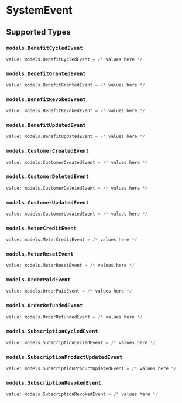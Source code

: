 # SystemEvent


## Supported Types

### `models.BenefitCycledEvent`

```python
value: models.BenefitCycledEvent = /* values here */
```

### `models.BenefitGrantedEvent`

```python
value: models.BenefitGrantedEvent = /* values here */
```

### `models.BenefitRevokedEvent`

```python
value: models.BenefitRevokedEvent = /* values here */
```

### `models.BenefitUpdatedEvent`

```python
value: models.BenefitUpdatedEvent = /* values here */
```

### `models.CustomerCreatedEvent`

```python
value: models.CustomerCreatedEvent = /* values here */
```

### `models.CustomerDeletedEvent`

```python
value: models.CustomerDeletedEvent = /* values here */
```

### `models.CustomerUpdatedEvent`

```python
value: models.CustomerUpdatedEvent = /* values here */
```

### `models.MeterCreditEvent`

```python
value: models.MeterCreditEvent = /* values here */
```

### `models.MeterResetEvent`

```python
value: models.MeterResetEvent = /* values here */
```

### `models.OrderPaidEvent`

```python
value: models.OrderPaidEvent = /* values here */
```

### `models.OrderRefundedEvent`

```python
value: models.OrderRefundedEvent = /* values here */
```

### `models.SubscriptionCycledEvent`

```python
value: models.SubscriptionCycledEvent = /* values here */
```

### `models.SubscriptionProductUpdatedEvent`

```python
value: models.SubscriptionProductUpdatedEvent = /* values here */
```

### `models.SubscriptionRevokedEvent`

```python
value: models.SubscriptionRevokedEvent = /* values here */
```

